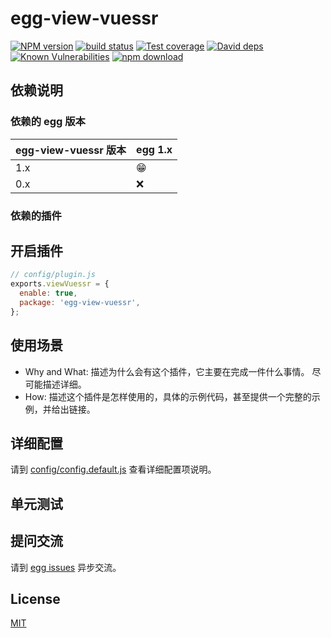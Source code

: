 # egg-view-vuessr

[![NPM version][npm-image]][npm-url]
[![build status][travis-image]][travis-url]
[![Test coverage][codecov-image]][codecov-url]
[![David deps][david-image]][david-url]
[![Known Vulnerabilities][snyk-image]][snyk-url]
[![npm download][download-image]][download-url]

[npm-image]: https://img.shields.io/npm/v/egg-view-vuessr.svg?style=flat-square
[npm-url]: https://npmjs.org/package/egg-view-vuessr
[travis-image]: https://img.shields.io/travis/eggjs/egg-view-vuessr.svg?style=flat-square
[travis-url]: https://travis-ci.org/eggjs/egg-view-vuessr
[codecov-image]: https://img.shields.io/codecov/c/github/eggjs/egg-view-vuessr.svg?style=flat-square
[codecov-url]: https://codecov.io/github/eggjs/egg-view-vuessr?branch=master
[david-image]: https://img.shields.io/david/eggjs/egg-view-vuessr.svg?style=flat-square
[david-url]: https://david-dm.org/eggjs/egg-view-vuessr
[snyk-image]: https://snyk.io/test/npm/egg-view-vuessr/badge.svg?style=flat-square
[snyk-url]: https://snyk.io/test/npm/egg-view-vuessr
[download-image]: https://img.shields.io/npm/dm/egg-view-vuessr.svg?style=flat-square
[download-url]: https://npmjs.org/package/egg-view-vuessr

<!--
Description here.
-->

## 依赖说明

### 依赖的 egg 版本

egg-view-vuessr 版本 | egg 1.x
--- | ---
1.x | 😁
0.x | ❌

### 依赖的插件
<!--

如果有依赖其它插件，请在这里特别说明。如

- security
- multipart

-->

## 开启插件

```js
// config/plugin.js
exports.viewVuessr = {
  enable: true,
  package: 'egg-view-vuessr',
};
```

## 使用场景

- Why and What: 描述为什么会有这个插件，它主要在完成一件什么事情。
尽可能描述详细。
- How: 描述这个插件是怎样使用的，具体的示例代码，甚至提供一个完整的示例，并给出链接。

## 详细配置

请到 [config/config.default.js](config/config.default.js) 查看详细配置项说明。

## 单元测试

<!-- 描述如何在单元测试中使用此插件，例如 schedule 如何触发。无则省略。-->

## 提问交流

请到 [egg issues](https://github.com/eggjs/egg/issues) 异步交流。

## License

[MIT](LICENSE)
